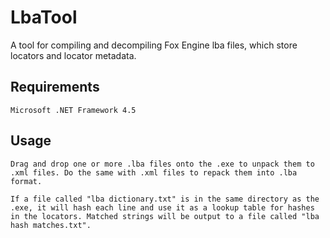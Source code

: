 LbaTool
========
A tool for compiling and decompiling Fox Engine lba files, which store locators and locator metadata.

Requirements
--------
```
Microsoft .NET Framework 4.5 
```

Usage
--------
```
Drag and drop one or more .lba files onto the .exe to unpack them to .xml files. Do the same with .xml files to repack them into .lba format.

If a file called "lba dictionary.txt" is in the same directory as the .exe, it will hash each line and use it as a lookup table for hashes in the locators. Matched strings will be output to a file called "lba hash matches.txt".